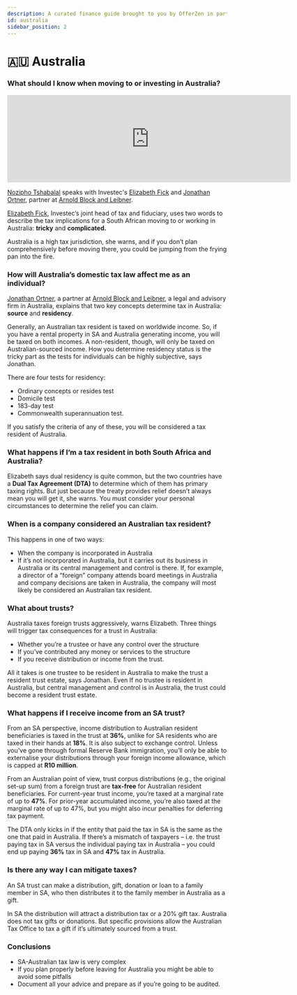 ```yaml
---
description: A curated finance guide brought to you by OfferZen in partnership with Investec.
id: australia
sidebar_position: 2
---
```


# 🇦🇺 Australia

### What should I know when moving to or investing in Australia?&#x20;

<iframe
      width="650"
      height="200"
      src="https://open.spotify.com/embed/episode/3AmExls2nc6Ue8EaSqzPTz"
      frameborder="0"
      allow="accelerometer; autoplay; encrypted-media; gyroscope; picture-in-picture"
      allowfullscreen
></iframe>

[Nozipho Tshabalal](https://www.linkedin.com/in/noziphotshabalala/?originalSubdomain=za) speaks with Investec's [Elizabeth Fick](https://www.linkedin.com/in/elizabeth-fick-727a25a1/?originalSubdomain=za) and [Jonathan Ortner](https://www.linkedin.com/in/jonathan-ortner-99b52334/), partner at [Arnold Block and Leibner](https://www.abl.com.au/).


[Elizabeth Fick](https://www.linkedin.com/in/elizabeth-fick-727a25a1/?originalSubdomain=za), Investec’s joint head of tax and fiduciary, uses two words to describe the tax implications for a South African moving to or working in Australia: **tricky** and **complicated.**&#x20;

Australia is a high tax jurisdiction, she warns, and if you don’t plan comprehensively before moving there, you could be jumping from the frying pan into the fire.

### How will Australia’s domestic tax law affect me as an individual?&#x20;

[Jonathan Ortner](https://www.linkedin.com/in/jonathan-ortner-99b52334/), a partner at [Arnold Block and Leibner](https://www.abl.com.au/), a legal and advisory firm in Australia, explains that two key concepts determine tax in Australia: **source** and **residency**.&#x20;

Generally, an Australian tax resident is taxed on worldwide income. So, if you have a rental property in SA and Australia generating income, you will be taxed on both incomes. A non-resident, though, will only be taxed on Australian-sourced income. How you determine residency status is the tricky part as the tests for individuals can be highly subjective, says Jonathan.&#x20;

There are four tests for residency:&#x20;

* Ordinary concepts or resides test&#x20;
* Domicile test&#x20;
* 183-day test&#x20;
* Commonwealth superannuation test.

If you satisfy the criteria of any of these, you will be considered a tax resident of Australia.

### What happens if I’m a tax resident in both South Africa and Australia?

Elizabeth says dual residency is quite common, but the two countries have a **Dual Tax Agreement (DTA)** to determine which of them has primary taxing rights. But just because the treaty provides relief doesn’t always mean you will get it, she warns. You must consider your personal circumstances to determine the relief you can claim.

### When is a company considered an Australian tax resident?&#x20;

This happens in one of two ways:&#x20;

* When the company is incorporated in Australia&#x20;
* If it’s not incorporated in Australia, but it carries out its business in Australia or its central management and control is there. If, for example, a director of a “foreign” company attends board meetings in Australia and company decisions are taken in Australia, the company will most likely be considered an Australian tax resident.

### What about trusts?&#x20;

Australia taxes foreign trusts aggressively, warns Elizabeth. Three things will trigger tax consequences for a trust in Australia:&#x20;

* Whether you’re a trustee or have any control over the structure&#x20;
* If you’ve contributed any money or services to the structure&#x20;
* If you receive distribution or income from the trust.

All it takes is one trustee to be resident in Australia to make the trust a resident trust estate, says Jonathan. Even If no trustee is resident in Australia, but central management and control is in Australia, the trust could become a resident trust estate.

### What happens if I receive income from an SA trust?&#x20;

From an SA perspective, income distribution to Australian resident beneficiaries is taxed in the trust at **36%**, unlike for SA residents who are taxed in their hands at **18%**. It is also subject to exchange control. Unless you’ve gone through formal Reserve Bank immigration, you’ll only be able to externalise your distributions through your foreign income allowance, which is capped at **R10 million**.&#x20;

From an Australian point of view, trust corpus distributions (e.g., the original set-up sum) from a foreign trust are **tax-free** for Australian resident beneficiaries. For current-year trust income, you’re taxed at a marginal rate of up to **47%**. For prior-year accumulated income, you’re also taxed at the marginal rate of up to 47%, but you might also incur penalties for deferring tax payment.&#x20;

The DTA only kicks in if the entity that paid the tax in SA is the same as the one that paid in Australia. If there’s a mismatch of taxpayers – i.e. the trust paying tax in SA versus the individual paying tax in Australia – you could end up paying **36%** tax in SA and **47%** tax in Australia.

### Is there any way I can mitigate taxes?

An SA trust can make a distribution, gift, donation or loan to a family member in SA, who then distributes it to the family member in Australia as a gift.&#x20;

In SA the distribution will attract a distribution tax or a 20% gift tax. Australia does not tax gifts or donations. But specific provisions allow the Australian Tax Office to tax a gift if it’s ultimately sourced from a trust.

### Conclusions&#x20;

* SA-Australian tax law is very complex
* If you plan properly before leaving for Australia you might be able to avoid some pitfalls
* Document all your advice and prepare as if you’re going to be audited.
